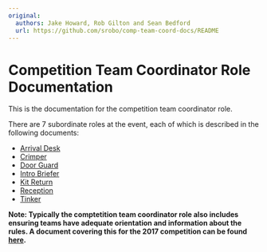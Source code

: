 ```yaml
---
original:
  authors: Jake Howard, Rob Gilton and Sean Bedford
  url: https://github.com/srobo/comp-team-coord-docs/README
---
```

# Competition Team Coordinator Role Documentation

This is the documentation for the competition team coordinator role.

There are 7 subordinate roles at the event, each of which is described
in the following documents:

 * [Arrival Desk](./role-descriptions/arrival-desk.md)
 * [Crimper](./role-descriptions/crimper.md)
 * [Door Guard](./role-descriptions/door-guard.md)
 * [Intro Briefer](./role-descriptions/intro-briefer.md)
 * [Kit Return](./role-descriptions/kit-return.md)
 * [Reception](./role-descriptions/reception.md)
 * [Tinker](./role-descriptions/tinker.md)

**Note: Typically the comptetition team coordinator role also includes ensuring teams have adequate orientation and information about the rules. A document covering this for the 2017 competition can be found [here](./process-docs/orientationAndPitRules.md).**

